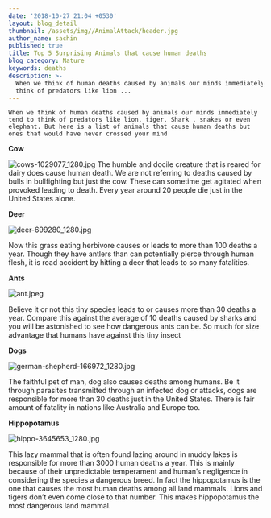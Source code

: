 ```yaml
---
date: '2018-10-27 21:04 +0530'
layout: blog_detail
thumbnail: /assets/img//AnimalAttack/header.jpg
author_name: sachin
published: true
title: Top 5 Surprising Animals that cause human deaths
blog_category: Nature
keywords: deaths
description: >-
  When we think of human deaths caused by animals our minds immediately tend to
  think of predators like lion ...
---
```

	When we think of human deaths caused by animals our minds immediately tend to think of predators like lion, tiger, Shark , snakes or even elephant. But here is a list of animals that cause human deaths but ones that would have never crossed your mind
    
**Cow**

![cows-1029077_1280.jpg]({{site.baseurl}}/assets/img/AnimalAttack/cows-1029077_1280.jpg)
The humble and docile creature that is reared for dairy does cause human death. We are not referring to deaths caused by bulls in bullfighting but just the cow. These can sometime get agitated when provoked leading to death. Every year around 20 people die just in the United States alone. 

**Deer**

![deer-699280_1280.jpg]({{site.baseurl}}/assets/img/AnimalAttack/deer-699280_1280.jpg)

Now this grass eating herbivore causes or leads to more than 100 deaths a year. Though they have antlers than can potentially pierce through human flesh, it is road accident by hitting a deer that leads to so many fatalities.

**Ants**

![ant.jpeg]({{site.baseurl}}/assets/img/AnimalAttack/ant.jpeg)

Believe it or not this tiny species leads to or causes more than 30 deaths a year. Compare this against the average of 10 deaths caused by sharks and you will be astonished to see how dangerous ants can be. So much for size advantage that humans have against this tiny insect

**Dogs**

![german-shepherd-166972_1280.jpg]({{site.baseurl}}/assets/img/AnimalAttack/german-shepherd-166972_1280.jpg)

The faithful pet of man, dog also causes deaths among humans. Be it through parasites transmitted through an infected dog or attacks, dogs are responsible for more than 30 deaths just in the United States. There is fair amount of fatality in nations like Australia and Europe too.

**Hippopotamus**

![hippo-3645653_1280.jpg]({{site.baseurl}}/assets/img/AnimalAttack/hippo-3645653_1280.jpg)

This lazy mammal that is often found lazing around in muddy lakes is responsible for more than 3000 human deaths a year. This is mainly because of their unpredictable temperament and human’s negligence in considering the species a dangerous breed. In fact the hippopotamus is the one that causes the most human deaths among all land mammals. Lions and tigers don’t even come close to that number. This makes hippopotamus the most dangerous land mammal.

